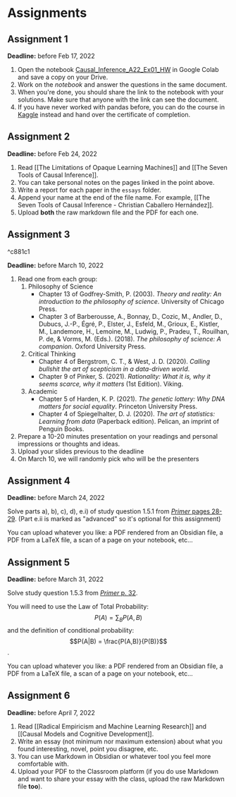 # Assignments

## Assignment 1
**Deadline:** before Feb 17, 2022
1. Open the notebook [Causal_Inference_A22_Ex01_HW](https://github.com/ccaballeroh/InferenciaCausal_A22/blob/main/code/assignments/Causal_Inference_A22_Ex01_HW.ipynb) in Google Colab and save a copy on your Drive.
2. Work on the _notebook_ and answer the questions in the same document.
3. When you're done, you should share the link to the notebook with your solutions. Make sure that anyone with the link can see the document.
4. If you have never worked with pandas before, you can do the course in [Kaggle](https://www.kaggle.com/learn/pandas) instead and hand over the certificate of completion.

##  Assignment 2
**Deadline:** before Feb 24, 2022
1. Read [[The Limitations of Opaque Learning Machines]] and [[The Seven Tools of Causal Inference]].
2. You can take personal notes on the pages linked in the point above.
3. Write a report for each paper in the `essays` folder.
4. Append your name at the end of the file name. For example, [[The Seven Tools of Causal Inference - Christian Caballero Hernández]].
5. Upload **both** the raw markdown file and the PDF for each one.

##  Assignment 3

^c881c1

**Deadline:** before March 10, 2022

1. Read one from each group:
    1. Philosophy of Science
        - Chapter 13 of Godfrey-Smith, P. (2003). _Theory and reality: An introduction to the philosophy of science_. University of Chicago Press.
        - Chapter 3 of Barberousse, A., Bonnay, D., Cozic, M., Andler, D., Dubucs, J.-P., Égré, P., Elster, J., Esfeld, M., Grioux, E., Kistler, M., Landemore, H., Lemoine, M., Ludwig, P., Pradeu, T., Rouilhan, P. de, & Vorms, M. (Eds.). (2018). _The philosophy of science: A companion_. Oxford University Press.
    2. Critical Thinking
         - Chapter 4 of Bergstrom, C. T., & West, J. D. (2020). _Calling bullshit the art of scepticism in a data-driven world_. 
        - Chapter 9 of Pinker, S. (2021). _Rationality: What it is, why it seems scarce, why it matters_ (1st Edition). Viking.
    3. Academic
         - Chapter 5 of Harden, K. P. (2021). _The genetic lottery: Why DNA matters for social equality_. Princeton University Press.
        - Chapter 4 of Spiegelhalter, D. J. (2020). _The art of statistics: Learning from data_ (Paperback edition). Pelican, an imprint of Penguin Books.
2. Prepare a 10-20 minutes presentation on your readings and personal impressions or thoughts and ideas.
3. Upload your slides previous to the deadline
4. On March 10, we will randomly pick who will be the presenters

## Assignment 4
**Deadline:** before March 24, 2022

Solve parts a), b), c), d), e.i) of study question 1.5.1 from [_Primer_ pages 28-29](http://bayes.cs.ucla.edu/PRIMER/primer-ch1.pdf). (Part e.ii is marked as "advanced" so it's optional for this assignment)  
  
You can upload whatever you like: a PDF rendered from an Obsidian file, a PDF from a LaTeX file, a scan of a page on your notebook, etc...

## Assignment 5
**Deadline:** before March 31, 2022

Solve study question 1.5.3 from [_Primer_ p. 32](http://bayes.cs.ucla.edu/PRIMER/primer-ch1.pdf).

You will need to use the Law of Total Probability: $$P(A) = \sum_B P(A, B)$$ and the definition of conditional probability: $$P(A|B) = \frac{P(A,B)}{P(B)}$$.

You can upload whatever you like: a PDF rendered from an Obsidian file, a PDF from a LaTeX file, a scan of a page on your notebook, etc...


## Assignment 6
**Deadline:** before April 7, 2022

1. Read [[Radical Empiricism and Machine Learning Research]] and [[Causal Models and Cognitive Development]].
2. Write an essay (not minimum nor maximum extension) about what you found interesting, novel, point you disagree, etc.
3. You can use Markdown in Obsidian or whatever tool you feel more comfortable with.
4. Upload your PDF to the Classroom platform (if you do use Markdown and want to share your essay with the class, upload the raw Markdown file **too**).

